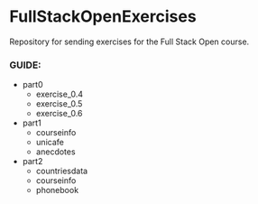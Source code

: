 # FullStackOpenExercises
Repository for sending exercises for the Full Stack Open course.

### GUIDE:
- part0
  - exercise_0.4
  - exercise_0.5
  - exercise_0.6
- part1
  - courseinfo
  - unicafe
  - anecdotes
- part2
  - countriesdata
  - courseinfo
  - phonebook
